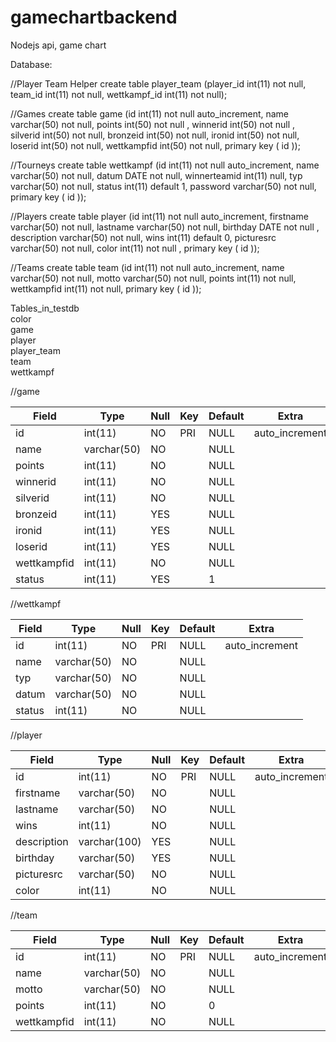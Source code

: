 # gamechartbackend
Nodejs api, game chart

Database:

//Player Team Helper
create table player_team (player_id int(11) not null, team_id int(11) not null, wettkampf_id int(11) not null);

//Games
create table game (id int(11) not null auto_increment, name varchar(50) not null, points int(50) not null , winnerid int(50) not null
, silverid int(50) not null, bronzeid int(50) not null, ironid int(50) not null, loserid int(50) not null, wettkampfid int(50) not null, primary key ( id ));

//Tourneys
create table wettkampf (id int(11) not null auto_increment, name varchar(50) not null, datum DATE not null, winnerteamid int(11) null, typ varchar(50) not null, status int(11) default 1, password varchar(50) not null, primary key ( id ));

//Players
create table player (id int(11) not null auto_increment, firstname varchar(50) not null, lastname varchar(50) not null, birthday DATE not null
, description varchar(50) not null, wins int(11) default 0, picturesrc varchar(50) not null, color int(11) not null , primary key ( id ));

//Teams
create table team (id int(11) not null auto_increment, name varchar(50) not null, motto varchar(50) not null,  points int(11) not null, wettkampfid int(11) not null, primary key ( id ));



 Tables_in_testdb         
 color            
 game             
 player           
 player_team      
 team             
 wettkampf        


//game

 Field | Type | Null | Key | Default | Extra          
--- | --- | --- | --- | --- | ---
id | int(11) | NO | PRI | NULL | auto_increment 
name | varchar(50) | NO | | NULL |                
points | int(11) | NO | | NULL |               
winnerid | int(11) | NO | | NULL |              
silverid | int(11) | NO | | NULL |             
bronzeid | int(11) | YES | | NULL |            
ironid | int(11) | YES | | NULL|              
loserid | int(11) | YES  | | NULL |             
wettkampfid | int(11) | NO | | NULL |           
status | int(11) | YES  | | 1 |         


//wettkampf

Field    | Type        | Null | Key | Default | Extra          
--- | --- | --- | --- | --- | ---
 id       | int(11)     | NO   | PRI | NULL    | auto_increment 
 name     | varchar(50) | NO   |     | NULL    |                
 typ      | varchar(50) | NO   |     | NULL    |               
 datum    | varchar(50) | NO   |     | NULL    |                
 status   | int(11)     | NO   |     | NULL    |                


//player

Field       | Type         | Null | Key | Default | Extra          
--- | --- | --- | --- | --- | ---
 id          | int(11)      | NO   | PRI | NULL    | auto_increment 
 firstname   | varchar(50)  | NO   |     | NULL    |                
 lastname    | varchar(50)  | NO   |     | NULL    |                
 wins        | int(11)      | NO   |     | NULL    |                
 description | varchar(100) | YES  |     | NULL    |                
 birthday    | varchar(50)  | YES  |     | NULL    |                
 picturesrc  | varchar(50)  | NO   |     | NULL    |                
 color       | int(11)      | NO   |     | NULL    |                


//team

Field       | Type        | Null | Key | Default | Extra          
--- | --- | --- | --- | --- | ---
 id          | int(11)     | NO   | PRI | NULL    | auto_increment 
 name        | varchar(50) | NO   |     | NULL    |                
 motto       | varchar(50) | NO   |     | NULL    |                
 points      | int(11)     | NO   |     | 0       |                
 wettkampfid | int(11)     | NO   |     | NULL    |                

